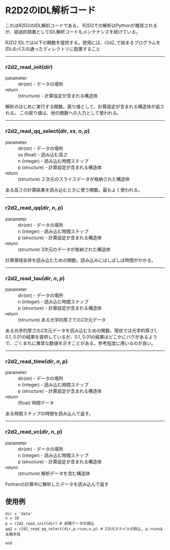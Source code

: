 # R2D2のIDL解析コード

これはR2D2のIDL解析コードである。
R2D2での解析はPythonが推奨されるが、経過的措置としてIDL解析コードもメンテナンスを続けている。

R2D2 IDLでは以下の関数を提供する。使用には、r2d2_で始まるプログラムをIDLのパスの通ったディレクトリに配置すること

***
### r2d2_read_init(*dir*)

<dl>
<dt>parameter</dt>
 <dd>dir(str) - データの場所</dd>
<dt>return</dt>
<dd>(structure) - 計算設定が含まれる構造体</dd>
</dl>

解析のはじめに実行する関数。戻り値として、計算設定が含まれる構造体が返される。
この戻り値は、他の関数への入力として使われる。

***
### r2d2_read_qq_select(*dir*, *xs*, *n*, *p*)

<dl>
<dt>parameter</dt> 
<dd>dir(str) - データの場所</dd>
<dd>xs (float) - 読み込む高さ</dd>
<dd>n (integer) - 読み込む時間ステップ</dd>
<dd>p (structure) - 計算設定が含まれる構造体</dd>
<dt>return</dt>
<dd>(structure) ２次元のスライスデータが格納された構造体</dd>
</dl>

ある高さの計算結果を読み込むときに使う関数。最もよく使われる。

***
### r2d2_read_qq(*dir*, *n*, *p*)

<dl>
<dt>parameter</dt> 
<dd>dir(str) - データの場所</dd>
<dd>n (integer) - 読み込む時間ステップ</dd>
<dd>p (structure) - 計算設定が含まれる構造体</dd>
<dt>return</dt>
<dd>(structure) 3次元のデータが格納された構造体</dd>
</dl>

計算領域全体を読み込むための関数。読み込みにはしばしば時間がかかる。

***
### r2d2_read_tau(*dir*, *n*, *p*)

<dl>
<dt>parameter</dt> 
<dd>dir(str) - データの場所</dd>
<dd>n (integer) - 読み込む時間ステップ</dd>
<dd>p (structure) - 計算設定が含まれる構造体</dd>
<dt>return</dt>
<dd>(structure) ある光学的厚さでの2次元データ</dd>
</dl>

ある光学的厚さの2次元データを読み込むための関数。現状では光学的厚さ1, 0.1, 0.01の結果を提供しているが、0.1, 0.01の結果はどこかにバグがあるようで、ごくまれに異常な数値を示すことがある。参考程度に用いるのが良い。

***
### r2d2_read_time(*dir*, *n*, *p*)

<dl>
<dt>parameter</dt> 
<dd>dir(str) - データの場所</dd>
<dd>n (integer) - 読み込む時間ステップ</dd>
<dd>p (structure) - 計算設定が含まれる構造体</dd>
<dt>return</dt>
<dd>(float) 時間データ</dd>
</dl>

ある時間ステップの時間を読み込んで返す。

***
### r2d2_read_vc(*dir*, *n*, *p*)

<dl>
<dt>parameter</dt> 
<dd>dir(str) - データの場所</dd>
<dd>n (integer) - 読み込む時間ステップ</dd>
<dd>p (structure) - 計算設定が含まれる構造体</dd>
<dt>return</dt>
<dd>(structure) 解析データを含む構造体</dd>
</dl>

Fortranの計算中に解析したデータを読み込んで返す

## 使用例

```IDL
dir = 'data'
n = 10
p = r2d2_read_init(dir) # 初期データの読込
qq2 = r2d2_read_qq_select(dir,p.rsun,n,p) # 2次元スライスの読込, p.rsunは太陽半径

end
```
